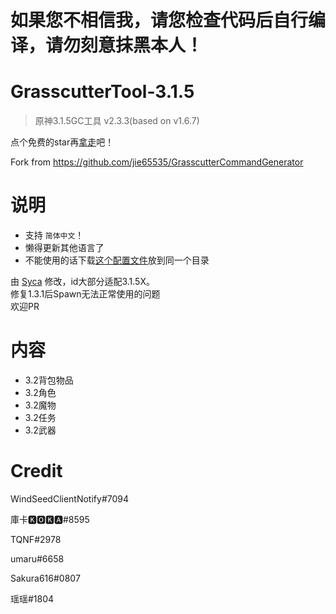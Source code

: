 # 如果您不相信我，请您检查代码后自行编译，请勿刻意抹黑本人！

# GrasscutterTool-3.1.5
> 原神3.1.5GC工具 v2.3.3(based on v1.6.7)

点个免费的star再[拿走](https://github.com/TeyvatL/GrasscutterTool-3.1.5/releases)吧！

Fork from https://github.com/jie65535/GrasscutterCommandGenerator

# 说明
 - 支持 `简体中文`！
 - 懒得更新其他语言了
 - 不能使用的话下载[这个配置文件](https://github.com/TeyvatL/GrasscutterTool-3.1.5/releases/download/20221004-0/GrasscutterTools.exe.config)放到同一个目录

由 [Syca](https://github.com/Sycamore0) 修改，id大部分适配3.1.5X。</br>
修复1.3.1后Spawn无法正常使用的问题</br>
欢迎PR

# 内容
 - 3.2背包物品
 - 3.2角色
 - 3.2魔物
 - 3.2任务
 - 3.2武器

# Credit
WindSeedClientNotify#7094

庫卡🅺🅾🅺🅰#8595

TQNF#2978

umaru#6658

Sakura616#0807

瑶瑶#1804
